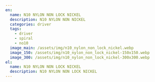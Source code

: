 ```yaml
---
en:
  name: N10 NYLON NON LOCK NICKEL
  description: N10 NYLON NON NICKEL
  categories: driver
  tags:
    - driver
    - spiral
    - no10
  image_main: /assets/img/n10_nylon_non_lock_nickel.webp
  image_150: /assets/img/n10_nylon_non_lock_nickel-150x150.webp
  image_300: /assets/img/n10_nylon_non_lock_nickel-300x300.webp
el:
  name: N10 NYLON NON LOCK NICKEL
  description: N10 NYLON NON LOCK NICKEL
---
```

